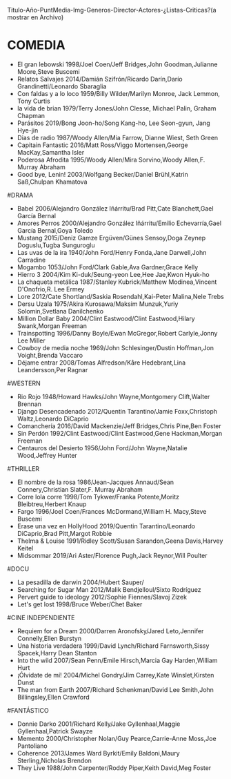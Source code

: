 Titulo-Año-PuntMedia-Img-Generos-Director-Actores-¿Listas-Criticas?(a mostrar en Archivo)
# COMEDIA
 - El gran lebowski
   1998/Joel Coen/Jeff Bridges,John Goodman,Julianne Moore,Steve Buscemi
 - Relatos Salvajes 
   2014/Damián Szifrón/Ricardo Darín,Darío Grandinetti/Leonardo Sbaraglia
 - Con faldas y a lo loco
   1959/Billy Wilder/Marilyn Monroe, Jack Lemmon, Tony Curtis
 - la vida de brian
   1979/Terry Jones/John Clesse, Michael Palin, Graham Chapman
 - Parásitos 
   2019/Bong Joon-ho/Song Kang-ho, Lee Seon-gyun, Jang Hye-jin
 - Dias de radio 
   1987/Woody Allen/Mia Farrow, Dianne Wiest, Seth Green
 - Capitain Fantastic 
   2016/Matt Ross/Viggo Mortensen,George MacKay,Samantha Isler
 - Poderosa Afrodita 
   1995/Woody Allen/Mira Sorvino,Woody Allen,F. Murray Abraham
 - Good bye, Lenin!
   2003/Wolfgang Becker/Daniel Brühl,Katrin Saß,Chulpan Khamatova

#DRAMA
 - Babel
   2006/Alejandro González Iñárritu/Brad Pitt,Cate Blanchett,Gael García Bernal
 - Amores Perros
   2000/Alejandro González Iñárritu/Emilio Echevarría,Gael García Bernal,Goya Toledo
 - Mustang
   2015/Deniz Gamze Ergüven/Günes Sensoy,Doga Zeynep Doguslu,Tugba Sunguroglu
 - Las uvas de la ira
   1940/John Ford/Henry Fonda,Jane Darwell,John Carradine
 - Mogambo
   1053/John Ford/Clark Gable,Ava Gardner,Grace Kelly
 - Hierro 3 
   2004/Kim Ki-duk/Seung-yeon Lee,Hee Jae,Kwon Hyuk-ho
 - La chaqueta metálica
   1987/Stanley Kubrick/Matthew Modinea,Vincent D'Onofrio,R. Lee Ermey
 - Lore
   2012/Cate Shortland/Saskia Rosendahl,Kai-Peter Malina,Nele Trebs
 - Dersu Uzala 
   1975/Akira Kurosawa/Maksim Munzuk,Yuriy Solomin,Svetlana Danilchenko 
 - Million Dollar Baby 
   2004/Clint Eastwood/Clint Eastwood,Hilary Swank,Morgan Freeman
 - Trainspotting
   1996/Danny Boyle/Ewan McGregor,Robert Carlyle,Jonny Lee Miller
 - Cowboy de media noche 
   1969/John Schlesinger/Dustin Hoffman,Jon Voight,Brenda Vaccaro
 - Déjame entrar
   2008/Tomas Alfredson/Kåre Hedebrant,Lina Leandersson,Per Ragnar

#WESTERN
 - Rio Rojo
   1948/Howard Hawks/John Wayne,Montgomery Clift,Walter Brennan
 - Django Desencadenado 
   2012/Quentin Tarantino/Jamie Foxx,Christoph Waltz,Leonardo DiCaprio
 - Comanchería
   2016/David Mackenzie/Jeff Bridges,Chris Pine,Ben Foster
 - Sin Perdón
   1992/Clint Eastwood/Clint Eastwood,Gene Hackman,Morgan Freeman
 - Centauros del Desierto
   1956/John Ford/John Wayne,Natalie Wood,Jeffrey Hunter

#THRILLER
 - El nombre de la rosa
   1986/Jean-Jacques Annaud/Sean Connery,Christian Slater,F. Murray Abraham
 - Corre lola corre
   1998/Tom Tykwer/Franka Potente,Moritz Bleibtreu,Herbert Knaup 
 - Fargo
   1996/Joel Coen/Frances McDormand,William H. Macy,Steve Buscemi 
 - Erase una vez en HollyHood
   2019/Quentin Tarantino/Leonardo DiCaprio,Brad Pitt,Margot Robbie
 - Thelma & Louise
   1991/Ridley Scott/Susan Sarandon,Geena Davis,Harvey Keitel
 - Midsommar
   2019/Ari Aster/Florence Pugh,Jack Reynor,Will Poulter

#DOCU
 - La pesadilla de darwin 
   2004/Hubert Sauper/
 - Searching for Sugar Man 
   2012/Malik Bendjelloul/Sixto Rodríguez
 - Pervert guide to ideology
   2012/Sophie Fiennes/Slavoj Zizek
 - Let's get lost
   1998/Bruce Weber/Chet Baker 

#CINE INDEPENDIENTE
 - Requiem for a Dream
   2000/Darren Aronofsky/Jared Leto,Jennifer Connelly,Ellen Burstyn
 - Una historia verdadera
   1999/David Lynch/Richard Farnsworth,Sissy Spacek,Harry Dean Stanton
 - Into the wild
   2007/Sean Penn/Emile Hirsch,Marcia Gay Harden,William Hurt 
 - ¡Ólvidate de mí!
   2004/Michel Gondry/Jim Carrey,Kate Winslet,Kirsten Dunst
 - The man from Earth
   2007/Richard Schenkman/David Lee Smith,John Billingsley,Ellen Crawford

#FANTÁSTICO
- Donnie Darko
  2001/Richard Kelly/Jake Gyllenhaal,Maggie Gyllenhaal,Patrick Swayze
- Memento 
  2000/Christopher Nolan/Guy Pearce,Carrie-Anne Moss,Joe Pantoliano 
- Coherence
  2013/James Ward Byrkit/Emily Baldoni,Maury Sterling,Nicholas Brendon
- They Live 
  1988/John Carpenter/Roddy Piper,Keith David,Meg Foster 
